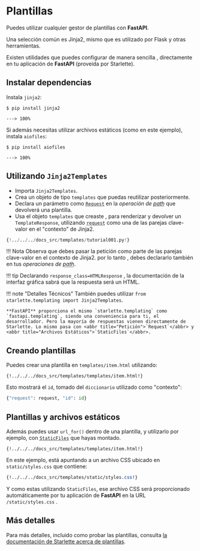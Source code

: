 # Plantillas

Puedes utilizar cualquier gestor de plantillas con **FastAPI**.

Una selección común es Jinja2, mismo que es utilizado por Flask y otras herramientas.

Existen utilidades que puedes configurar de manera sencilla ,  directamente en tu aplicación de **FastAPI** (proveída por Starlette).

## Instalar dependencias

Instala `jinja2`:

<div class="termy">

```console
$ pip install jinja2

---> 100%
```

</div>

Si además necesitas utilizar archivos estáticos (como en este ejemplo), instala `aiofiles`:

<div class="termy">

```console
$ pip install aiofiles

---> 100%
```

</div>

## Utilizando `Jinja2Templates`

* Importa `Jinja2Templates`.
* Crea un objeto de tipo `templates` que puedas reutilizar posteriormente.
* Declara un parámetro como <abbr title="Petición">`Request`</abbr> en la *operación de <abbr title="ruta">path</abbr>* que devolverá una plantilla.
* Usa el objeto `templates` que creaste , para renderizar y devolver un `TemplateResponse`, utilizando <abbr title="Petición">`request`</abbr> como una de las parejas clave-valor en el "contexto" de Jinja2.

```Python hl_lines="4  11  15-16"
{!../../../docs_src/templates/tutorial001.py!}
```

!!! Nota
    Observa que debes pasar la petición como parte de las parejas clave-valor en el contexto de Jinja2. por lo tanto , debes declararlo también en tus *operaciones de <abbr title="ruta">path</abbr>*.

!!! tip
    Declarando `response_class=HTMLResponse` , la documentación de la interfaz gráfica sabrá que la respuesta será un HTML.

!!! note "Detalles Técnicos"
    También puedes utilizar `from starlette.templating import Jinja2Templates`.

    **FastAPI** proporciona el mismo `starlette.templating` como `fastapi.templating`, siendo una conveniencia para ti, el desarrollador. Pero la mayoría de respuestas vienen directamente de Starlette. Lo mismo pasa con <abbr title="Petición">`Request`</abbr> y <abbr title="Archivos Estáticos">`StaticFiles`</abbr>.

## Creando plantillas

Puedes crear una plantilla en `templates/item.html` utilizando:

```jinja hl_lines="7"
{!../../../docs_src/templates/templates/item.html!}
```

Esto mostrará el `id`, tomado del `diccionario` utilizado como "contexto":

```Python
{"request": request, "id": id}
```

## Plantillas y archivos estáticos

Además puedes usar `url_for()` dentro de una plantilla, y utilizarlo por ejemplo, con <abbr title="Archivos Estáticos">`StaticFiles`</abbr> que hayas montado.

```jinja hl_lines="4"
{!../../../docs_src/templates/templates/item.html!}
```

En este ejemplo, está apuntando a un archivo CSS ubicado en `static/styles.css` que contiene:

```CSS hl_lines="4"
{!../../../docs_src/templates/static/styles.css!}
```

Y como estas utilizando `StaticFiles`, ese archivo CSS será proporcionado automáticamente por tu aplicación de **FastAPI** en la URL `/static/styles.css` .

## Más detalles

Para más detalles, incluido como probar las plantillas, consulta <a href="https://www.starlette.io/templates/" class="external-link" target="_blank">la documentación de Starlette acerca de plantillas</a>.
